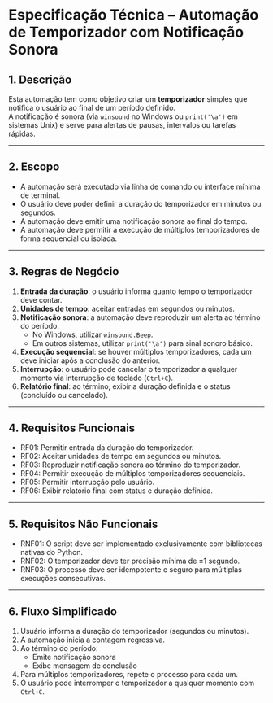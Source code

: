 # Especificação Técnica – Automação de Temporizador com Notificação Sonora

## 1. Descrição
Esta automação tem como objetivo criar um **temporizador** simples que notifica o usuário ao final de um período definido.  
A notificação é sonora (via `winsound` no Windows ou `print('\a')` em sistemas Unix) e serve para alertas de pausas, intervalos ou tarefas rápidas.

---

## 2. Escopo
- A automação será executado via linha de comando ou interface mínima de terminal.  
- O usuário deve poder definir a duração do temporizador em minutos ou segundos.  
- A automação deve emitir uma notificação sonora ao final do tempo.  
- A automação deve permitir a execução de múltiplos temporizadores de forma sequencial ou isolada.  

---

## 3. Regras de Negócio
1. **Entrada da duração**: o usuário informa quanto tempo o temporizador deve contar.  
2. **Unidades de tempo**: aceitar entradas em segundos ou minutos.  
3. **Notificação sonora**: a automação deve reproduzir um alerta ao término do período.  
   - No Windows, utilizar `winsound.Beep`.  
   - Em outros sistemas, utilizar `print('\a')` para sinal sonoro básico.  
4. **Execução sequencial**: se houver múltiplos temporizadores, cada um deve iniciar após a conclusão do anterior.  
5. **Interrupção**: o usuário pode cancelar o temporizador a qualquer momento via interrupção de teclado (`Ctrl+C`).  
6. **Relatório final**: ao término, exibir a duração definida e o status (concluído ou cancelado).

---

## 4. Requisitos Funcionais
- RF01: Permitir entrada da duração do temporizador.  
- RF02: Aceitar unidades de tempo em segundos ou minutos.  
- RF03: Reproduzir notificação sonora ao término do temporizador.  
- RF04: Permitir execução de múltiplos temporizadores sequenciais.  
- RF05: Permitir interrupção pelo usuário.  
- RF06: Exibir relatório final com status e duração definida.

---

## 5. Requisitos Não Funcionais
- RNF01: O script deve ser implementado exclusivamente com bibliotecas nativas do Python.  
- RNF02: O temporizador deve ter precisão mínima de ±1 segundo.  
- RNF03: O processo deve ser idempotente e seguro para múltiplas execuções consecutivas.  

---

## 6. Fluxo Simplificado
1. Usuário informa a duração do temporizador (segundos ou minutos).  
2. A automação inicia a contagem regressiva.  
3. Ao término do período:  
   - Emite notificação sonora  
   - Exibe mensagem de conclusão  
4. Para múltiplos temporizadores, repete o processo para cada um.  
5. O usuário pode interromper o temporizador a qualquer momento com `Ctrl+C`.
